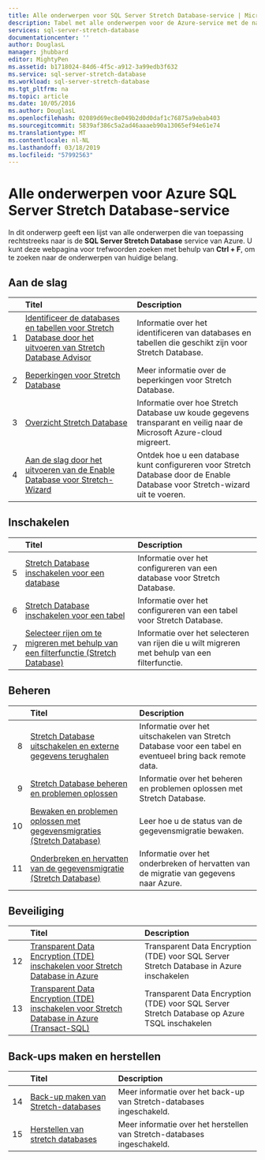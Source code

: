```yaml
---
title: Alle onderwerpen voor SQL Server Stretch Database-service | Microsoft Docs
description: Tabel met alle onderwerpen voor de Azure-service met de naam van de SQL Server Stretch Database die aanwezig zijn op https://azure.microsoft.com/documentation/articles/, titel en beschrijving.
services: sql-server-stretch-database
documentationcenter: ''
author: DouglasL
manager: jhubbard
editor: MightyPen
ms.assetid: b1718024-84d6-4f5c-a912-3a99edb3f632
ms.service: sql-server-stretch-database
ms.workload: sql-server-stretch-database
ms.tgt_pltfrm: na
ms.topic: article
ms.date: 10/05/2016
ms.author: DouglasL
ms.openlocfilehash: 02089d69ec8e049b2d0d0daf1c76875a9ebab403
ms.sourcegitcommit: 5839af386c5a2ad46aaaeb90a13065ef94e61e74
ms.translationtype: MT
ms.contentlocale: nl-NL
ms.lasthandoff: 03/18/2019
ms.locfileid: "57992563"
---
```

# <a name="all-topics-for-azure-sql-server-stretch-database-service"></a>Alle onderwerpen voor Azure SQL Server Stretch Database-service
In dit onderwerp geeft een lijst van alle onderwerpen die van toepassing rechtstreeks naar is de **SQL Server Stretch Database** service van Azure. U kunt deze webpagina voor trefwoorden zoeken met behulp van **Ctrl + F**, om te zoeken naar de onderwerpen van huidige belang.

## <a name="get-started"></a>Aan de slag
| &nbsp; | Titel | Description |
| ---:|:--- |:--- |
| 1 |[Identificeer de databases en tabellen voor Stretch Database door het uitvoeren van Stretch Database Advisor](sql-server-stretch-database-identify-databases.md) |Informatie over het identificeren van databases en tabellen die geschikt zijn voor Stretch Database. |
| 2 |[Beperkingen voor Stretch Database](sql-server-stretch-database-limitations.md) |Meer informatie over de beperkingen voor Stretch Database. |
| 3 |[Overzicht Stretch Database](sql-server-stretch-database-overview.md) |Informatie over hoe Stretch Database uw koude gegevens transparant en veilig naar de Microsoft Azure-cloud migreert. |
| 4 |[Aan de slag door het uitvoeren van de Enable Database voor Stretch-Wizard](sql-server-stretch-database-wizard.md) |Ontdek hoe u een database kunt configureren voor Stretch Database door de Enable Database  voor Stretch-wizard uit te voeren. |

## <a name="enable"></a>Inschakelen
| &nbsp; | Titel | Description |
| ---:|:--- |:--- |
| 5 |[Stretch Database inschakelen voor een database](sql-server-stretch-database-enable-database.md) |Informatie over het configureren van een database voor Stretch Database. |
| 6 |[Stretch Database inschakelen voor een tabel](sql-server-stretch-database-enable-table.md) |Informatie over het configureren van een tabel voor Stretch Database. |
| 7 |[Selecteer rijen om te migreren met behulp van een filterfunctie (Stretch Database)](sql-server-stretch-database-predicate-function.md) |Informatie over het selecteren van rijen die u wilt migreren met behulp van een filterfunctie. |

## <a name="manage"></a>Beheren
| &nbsp; | Titel | Description |
| ---:|:--- |:--- |
| 8 |[Stretch Database uitschakelen en externe gegevens terughalen](sql-server-stretch-database-disable.md) |Informatie over het uitschakelen van Stretch Database voor een tabel en eventueel bring back remote data. |
| 9 |[Stretch Database beheren en problemen oplossen](sql-server-stretch-database-manage.md) |Informatie over het beheren en problemen oplossen met Stretch Database. |
| 10 |[Bewaken en problemen oplossen met gegevensmigraties (Stretch Database)](sql-server-stretch-database-monitor.md) |Leer hoe u de status van de gegevensmigratie bewaken. |
| 11 |[Onderbreken en hervatten van de gegevensmigratie (Stretch Database)](sql-server-stretch-database-pause.md) |Informatie over het onderbreken of hervatten van de migratie van gegevens naar Azure. |

## <a name="security"></a>Beveiliging
| &nbsp; | Titel | Description |
| ---:|:--- |:--- |
| 12 |[Transparent Data Encryption (TDE) inschakelen voor Stretch Database in Azure](sql-server-stretch-database-encryption-tde.md) |Transparent Data Encryption (TDE) voor SQL Server Stretch Database in Azure inschakelen |
| 13 |[Transparent Data Encryption (TDE) inschakelen voor Stretch Database in Azure (Transact-SQL)](sql-server-stretch-database-tde-tsql.md) |Transparent Data Encryption (TDE) voor SQL Server Stretch Database op Azure TSQL inschakelen |

## <a name="backup-and-recovery"></a>Back-ups maken en herstellen
| &nbsp; | Titel | Description |
| ---:|:--- |:--- |
| 14 |[Back-up maken van Stretch-databases](sql-server-stretch-database-backup.md) |Meer informatie over het back-up van Stretch\-databases ingeschakeld. |
| 15 |[Herstellen van stretch databases](sql-server-stretch-database-restore.md) |Meer informatie over het herstellen van Stretch\-databases ingeschakeld. |

